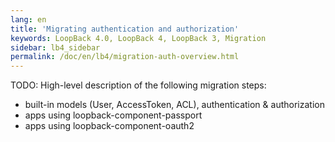 ```yaml
---
lang: en
title: 'Migrating authentication and authorization'
keywords: LoopBack 4.0, LoopBack 4, LoopBack 3, Migration
sidebar: lb4_sidebar
permalink: /doc/en/lb4/migration-auth-overview.html
---
```


TODO: High-level description of the following migration steps:

- built-in models (User, AccessToken, ACL), authentication & authorization
- apps using loopback-component-passport
- apps using loopback-component-oauth2
